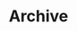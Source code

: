 ---
layout: archive
title: Archive
permalink: /archive
excerpt: Archive of this theme
include_on_search: true
show_breadcrumb: true
---